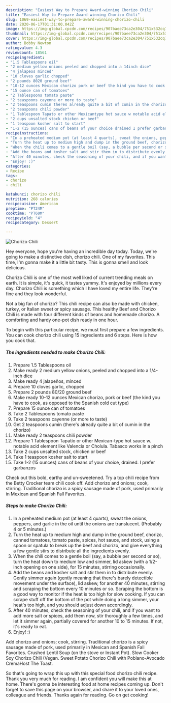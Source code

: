 ```yaml
---
description: "Easiest Way to Prepare Award-winning Chorizo Chili"
title: "Easiest Way to Prepare Award-winning Chorizo Chili"
slug: 1069-easiest-way-to-prepare-award-winning-chorizo-chili
date: 2020-06-17T01:31:00.042Z
image: https://img-global.cpcdn.com/recipes/907baee73ca2e304/751x532cq70/chorizo-chili-recipe-main-photo.jpg
thumbnail: https://img-global.cpcdn.com/recipes/907baee73ca2e304/751x532cq70/chorizo-chili-recipe-main-photo.jpg
cover: https://img-global.cpcdn.com/recipes/907baee73ca2e304/751x532cq70/chorizo-chili-recipe-main-photo.jpg
author: Bobby Newton
ratingvalue: 4.3
reviewcount: 18561
recipeingredient:
- "1.5 Tablespoons oil"
- "2 medium yellow onions peeled and chopped into a 14inch dice"
- "4 jalapeos minced"
- "10 cloves garlic chopped"
- "2 pounds 8020 ground beef"
- "10-12 ounces Mexican chorizo pork or beef the kind you have to cook as opposed to the Spanish cold cut type"
- "15 ounce can of tomatoes"
- "2 Tablespoons tomato paste"
- "2 teaspoons cayenne or more to taste"
- "2 teaspoons cumin theres already quite a bit of cumin in the chorizo"
- "2 teaspoons chili powder"
- "1 Tablespoon Tapato or other Mexicantype hot sauce w notable acid element like Valencia or Cholula Tabasco works in a pinch"
- "2 cups unsalted stock chicken or beef"
- "1 teaspoon kosher salt to start"
- "1-2 (15 ounces) cans of beans of your choice drained I prefer garbanzos"
recipeinstructions:
- "In a preheated medium pot (at least 4 quarts), sweat the onions, peppers, and garlic in the oil until the onions are translucent. (Probably 4 or 5 minutes.)"
- "Turn the heat up to medium high and dump in the ground beef, chorizo, canned tomatoes, tomato paste, spices, hot sauce, and stock, using a spoon or spatula to break up the beef and chorizo, and give everything a few gentle stirs to distribute all the ingredients evenly."
- "When the chili comes to a gentle boil (say, a bubble per second or so), turn the heat down to medium low and simmer, lid askew (with a 1/2-inch opening on one side), for 15 minutes, stirring occasionally."
- "Add the beans and kosher salt and stir them in to distribute evenly. Gently simmer again (gently meaning that there&#39;s barely detectible movement under the surface), lid askew, for another 40 minutes, stirring and scraping the bottom every 10 minutes or so. Scraping the bottom is a good way to monitor if the heat is too high for slow cooking. If you can scrape stuff off the bottom of the pot while doing a long simmer, your heat&#39;s too high, and you should adjust down accordingly."
- "After 40 minutes, check the seasoning of your chili, and if you want to add more salt or spices, add them now, stir thoroughly a few times, and let it simmer again, partially covered for another 10 to 15 minutes. If not, it&#39;s ready to eat."
- "Enjoy! :)"
categories:
- Recipe
tags:
- chorizo
- chili

katakunci: chorizo chili 
nutrition: 268 calories
recipecuisine: American
preptime: "PT24M"
cooktime: "PT60M"
recipeyield: "4"
recipecategory: Dessert

---
```



![Chorizo Chili](https://img-global.cpcdn.com/recipes/907baee73ca2e304/751x532cq70/chorizo-chili-recipe-main-photo.jpg)

Hey everyone, hope you're having an incredible day today. Today, we're going to make a distinctive dish, chorizo chili. One of my favorites. This time, I'm gonna make it a little bit tasty. This is gonna smell and look delicious.

Chorizo Chili is one of the most well liked of current trending meals on earth. It is simple, it's quick, it tastes yummy. It's enjoyed by millions every day. Chorizo Chili is something which I have loved my entire life. They're fine and they look wonderful.

Not a big fan of chorizo? This chili recipe can also be made with chicken, turkey, or Italian sweet or spicy sausage. This healthy Beef and Chorizo Chili is made with four different kinds of beans and homemade chorizo. A comforting and hardy one-pot dish ready in one hour.


To begin with this particular recipe, we must first prepare a few ingredients. You can cook chorizo chili using 15 ingredients and 6 steps. Here is how you cook that.

<!--inarticleads1-->

##### The ingredients needed to make Chorizo Chili:

1. Prepare 1.5 Tablespoons oil
1. Make ready 2 medium yellow onions, peeled and chopped into a 1/4-inch dice
1. Make ready 4 jalapeños, minced
1. Prepare 10 cloves garlic, chopped
1. Prepare 2 pounds 80/20 ground beef
1. Make ready 10-12 ounces Mexican chorizo, pork or beef (the kind you have to cook, as opposed to the Spanish cold cut type)
1. Prepare 15 ounce can of tomatoes
1. Take 2 Tablespoons tomato paste
1. Take 2 teaspoons cayenne (or more to taste)
1. Get 2 teaspoons cumin (there&#39;s already quite a bit of cumin in the chorizo)
1. Make ready 2 teaspoons chili powder
1. Prepare 1 Tablespoon Tapatío or other Mexican-type hot sauce w. notable acid element like Valencia or Cholula. Tabasco works in a pinch
1. Take 2 cups unsalted stock, chicken or beef
1. Take 1 teaspoon kosher salt to start
1. Take 1-2 (15 ounces) cans of beans of your choice, drained. I prefer garbanzos


Check out this bold, earthy and un-sweetened. Try a top chili recipe from the Betty Crocker team chili cook off. Add chorizo and onions; cook, stirring. Traditional chorizo is a spicy sausage made of pork, used primarily in Mexican and Spanish Fall Favorites. 

<!--inarticleads2-->

##### Steps to make Chorizo Chili:

1. In a preheated medium pot (at least 4 quarts), sweat the onions, peppers, and garlic in the oil until the onions are translucent. (Probably 4 or 5 minutes.)
1. Turn the heat up to medium high and dump in the ground beef, chorizo, canned tomatoes, tomato paste, spices, hot sauce, and stock, using a spoon or spatula to break up the beef and chorizo, and give everything a few gentle stirs to distribute all the ingredients evenly.
1. When the chili comes to a gentle boil (say, a bubble per second or so), turn the heat down to medium low and simmer, lid askew (with a 1/2-inch opening on one side), for 15 minutes, stirring occasionally.
1. Add the beans and kosher salt and stir them in to distribute evenly. Gently simmer again (gently meaning that there&#39;s barely detectible movement under the surface), lid askew, for another 40 minutes, stirring and scraping the bottom every 10 minutes or so. Scraping the bottom is a good way to monitor if the heat is too high for slow cooking. If you can scrape stuff off the bottom of the pot while doing a long simmer, your heat&#39;s too high, and you should adjust down accordingly.
1. After 40 minutes, check the seasoning of your chili, and if you want to add more salt or spices, add them now, stir thoroughly a few times, and let it simmer again, partially covered for another 10 to 15 minutes. If not, it&#39;s ready to eat.
1. Enjoy! :)


Add chorizo and onions; cook, stirring. Traditional chorizo is a spicy sausage made of pork, used primarily in Mexican and Spanish Fall Favorites. Crushed Lentil Soup (on the stove or Instant Pot). Slow Cooker Soy Chorizo Chili (Vegan. Sweet Potato Chorizo Chili with Poblano-Avocado CremaHost The Toast. 

So that's going to wrap this up with this special food chorizo chili recipe. Thank you very much for reading. I am confident you will make this at home. There's gonna be interesting food at home recipes coming up. Don't forget to save this page on your browser, and share it to your loved ones, colleague and friends. Thanks again for reading. Go on get cooking!
